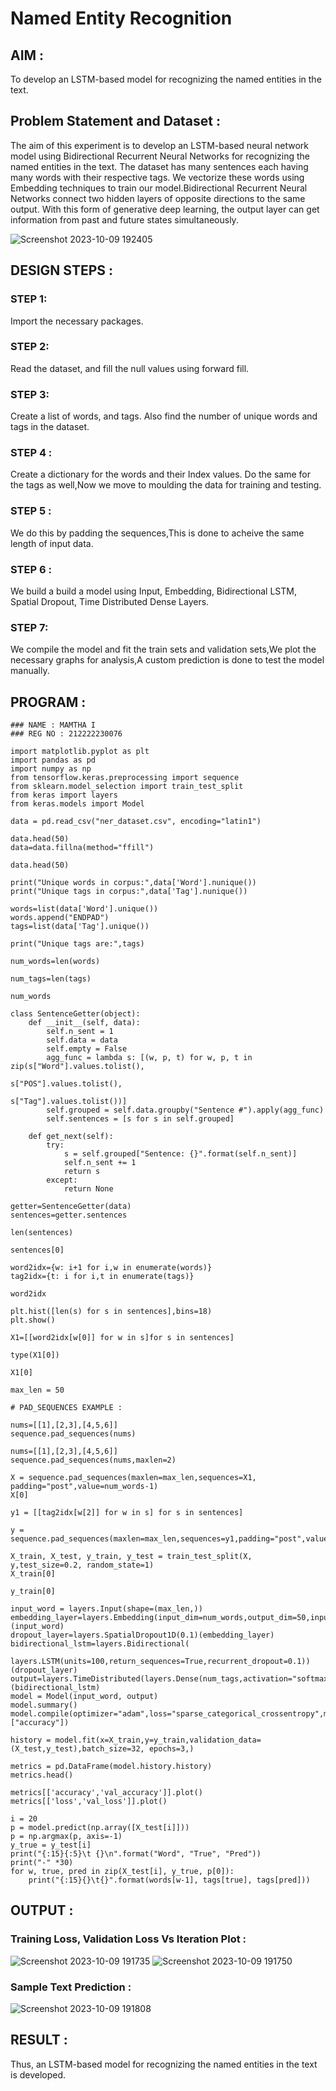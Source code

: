 # Named Entity Recognition

## AIM :

To develop an LSTM-based model for recognizing the named entities in the text.

## Problem Statement and Dataset :
The aim of this experiment is to develop an LSTM-based neural network model using Bidirectional Recurrent Neural Networks for recognizing the named entities in the text. The dataset has many sentences each having many words with their respective tags. We vectorize these words using Embedding techniques to train our model.Bidirectional Recurrent Neural Networks connect two hidden layers of opposite directions to the same output. With this form of generative deep learning, the output layer 
can get information from past and future states simultaneously.


![Screenshot 2023-10-09 192405](https://github.com/Mamthaiyappaprabu/named-entity-recognition/assets/119393563/b4b533ed-698c-4e6e-a497-6e5ef092ba44)

## DESIGN STEPS : 

### STEP 1:
Import the necessary packages.
### STEP 2:
Read the dataset, and fill the null values using forward fill.
### STEP 3:
Create a list of words, and tags. Also find the number of unique words and tags in the dataset.
### STEP 4 :
Create a dictionary for the words and their Index values. Do the same for the tags as well,Now we move to moulding the data for training and testing.
### STEP 5 :
We do this by padding the sequences,This is done to acheive the same length of input data.
### STEP 6 :
We build a build a model using Input, Embedding, Bidirectional LSTM, Spatial Dropout, Time Distributed Dense Layers.

### STEP 7:
We compile the model and fit the train sets and validation sets,We plot the necessary graphs for analysis,A custom prediction is done to test the model manually.

## PROGRAM : 
```
### NAME : MAMTHA I
### REG NO : 212222230076
```
```
import matplotlib.pyplot as plt
import pandas as pd
import numpy as np
from tensorflow.keras.preprocessing import sequence
from sklearn.model_selection import train_test_split
from keras import layers
from keras.models import Model

data = pd.read_csv("ner_dataset.csv", encoding="latin1")

data.head(50)
data=data.fillna(method="ffill")

data.head(50)

print("Unique words in corpus:",data['Word'].nunique())
print("Unique tags in corpus:",data['Tag'].nunique())

words=list(data['Word'].unique())
words.append("ENDPAD")
tags=list(data['Tag'].unique())

print("Unique tags are:",tags)

num_words=len(words)

num_tags=len(tags)

num_words

class SentenceGetter(object):
    def __init__(self, data):
        self.n_sent = 1
        self.data = data
        self.empty = False
        agg_func = lambda s: [(w, p, t) for w, p, t in zip(s["Word"].values.tolist(),
                                                           s["POS"].values.tolist(),
                                                           s["Tag"].values.tolist())]
        self.grouped = self.data.groupby("Sentence #").apply(agg_func)
        self.sentences = [s for s in self.grouped]

    def get_next(self):
        try:
            s = self.grouped["Sentence: {}".format(self.n_sent)]
            self.n_sent += 1
            return s
        except:
            return None

getter=SentenceGetter(data)
sentences=getter.sentences

len(sentences)

sentences[0]

word2idx={w: i+1 for i,w in enumerate(words)}
tag2idx={t: i for i,t in enumerate(tags)}

word2idx

plt.hist([len(s) for s in sentences],bins=18)
plt.show()

X1=[[word2idx[w[0]] for w in s]for s in sentences]

type(X1[0])

X1[0]

max_len = 50

# PAD_SEQUENCES EXAMPLE :

nums=[[1],[2,3],[4,5,6]]
sequence.pad_sequences(nums)

nums=[[1],[2,3],[4,5,6]]
sequence.pad_sequences(nums,maxlen=2)

X = sequence.pad_sequences(maxlen=max_len,sequences=X1, padding="post",value=num_words-1)
X[0]

y1 = [[tag2idx[w[2]] for w in s] for s in sentences]

y = sequence.pad_sequences(maxlen=max_len,sequences=y1,padding="post",value=tag2idx["O"])

X_train, X_test, y_train, y_test = train_test_split(X, y,test_size=0.2, random_state=1)
X_train[0]

y_train[0]

input_word = layers.Input(shape=(max_len,))
embedding_layer=layers.Embedding(input_dim=num_words,output_dim=50,input_length=max_len)(input_word)
dropout_layer=layers.SpatialDropout1D(0.1)(embedding_layer)
bidirectional_lstm=layers.Bidirectional(
    layers.LSTM(units=100,return_sequences=True,recurrent_dropout=0.1))(dropout_layer)
output=layers.TimeDistributed(layers.Dense(num_tags,activation="softmax"))(bidirectional_lstm)
model = Model(input_word, output)
model.summary()
model.compile(optimizer="adam",loss="sparse_categorical_crossentropy",metrics=["accuracy"])

history = model.fit(x=X_train,y=y_train,validation_data=(X_test,y_test),batch_size=32, epochs=3,)

metrics = pd.DataFrame(model.history.history)
metrics.head()

metrics[['accuracy','val_accuracy']].plot()
metrics[['loss','val_loss']].plot()

i = 20
p = model.predict(np.array([X_test[i]]))
p = np.argmax(p, axis=-1)
y_true = y_test[i]
print("{:15}{:5}\t {}\n".format("Word", "True", "Pred"))
print("-" *30)
for w, true, pred in zip(X_test[i], y_true, p[0]):
    print("{:15}{}\t{}".format(words[w-1], tags[true], tags[pred]))

```







## OUTPUT :

### Training Loss, Validation Loss Vs Iteration Plot :
![Screenshot 2023-10-09 191735](https://github.com/Mamthaiyappaprabu/named-entity-recognition/assets/119393563/16bbb173-9f90-4280-baea-6a6d9163cf19)
![Screenshot 2023-10-09 191750](https://github.com/Mamthaiyappaprabu/named-entity-recognition/assets/119393563/c3bb34c0-c7a8-4ded-8c56-226bb0513db6)


### Sample Text Prediction : 

![Screenshot 2023-10-09 191808](https://github.com/Mamthaiyappaprabu/named-entity-recognition/assets/119393563/ce3bcf37-e231-4e10-a89d-fd1469f6971c)

## RESULT :
Thus, an LSTM-based model for recognizing the named entities in the text is developed.

